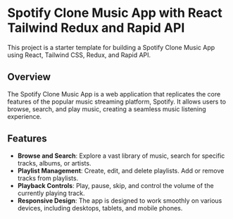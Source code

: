 # Spotify Clone Music App with React Tailwind Redux and Rapid API

This project is a starter template for building a Spotify Clone Music App using React, Tailwind CSS, Redux, and Rapid API.

## Overview

The Spotify Clone Music App is a web application that replicates the core features of the popular music streaming platform, Spotify. It allows users to browse, search, and play music, creating a seamless music listening experience.

## Features

- **Browse and Search**: Explore a vast library of music, search for specific tracks, albums, or artists.
- **Playlist Management**: Create, edit, and delete playlists. Add or remove tracks from playlists.
- **Playback Controls**: Play, pause, skip, and control the volume of the currently playing track.
- **Responsive Design**: The app is designed to work smoothly on various devices, including desktops, tablets, and mobile phones.


